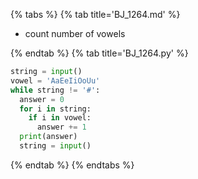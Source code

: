 {% tabs %}
{% tab title='BJ_1264.md' %}

* count number of vowels

{% endtab %}
{% tab title='BJ_1264.py' %}

```py
string = input()
vowel = 'AaEeIiOoUu'
while string != '#':
  answer = 0
  for i in string:
    if i in vowel:
      answer += 1
  print(answer)
  string = input()
```

{% endtab %}
{% endtabs %}
